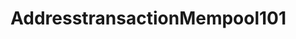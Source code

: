# AddresstransactionMempool101
<!DOCTYPE html>
<html>
  <head>
    <title>Page Title</title>
    <script src="./../../../dist/mempool.js"></script>
    <script>
      const init = async () => {
        try {
          const {
            bitcoin: { bc1qhvfzaal0cv0s79egzrc5jxu9wvv3ftwgs7rvfa },
          } = mempoolJS();
          
          const address = '1wizSAYSbuyXbt9d8JV8ytm5acqq2TorC';
          
          const myAddress = await addresses.getAddress({ address });
          console.log(myAddress);
          
          const addressTxs = await addresses.getAddressTxs({ address });
          console.log(addressTxs);
          
          const addressTxsChain = await addresses.getAddressTxsChain({ address });
          console.log(addressTxsChain);
          
          const addressTxsMempool = await addresses.getAddressTxsMempool({
            address,
          });
          console.log(addressTxsMempool);
          
          const addressTxsUtxo = await addresses.getAddressTxsUtxo({ address });
          console.log(addressTxsUtxo);
        } catch (error) {
          console.log(error);
        }
      };
      init();
    </script>
  </head>
  <body></body>
</html>
